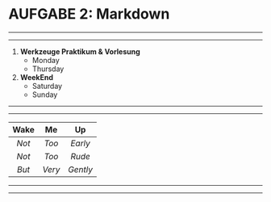 # **AUFGABE 2: Markdown**
------------------------------------
------------------------------------
1. **Werkzeuge Praktikum & Vorlesung**
     * Monday
     * Thursday
2. **WeekEnd**
     * Saturday
     * Sunday

-----------------------------------
-----------------------------------   
| **Wake** | **Me** | **Up** |
|:----:|:--:|:--:|
| *Not* | *Too* | *Early* |
| *Not* | *Too* | *Rude* |
| *But* | *Very* | *Gently* |
-----------------------------------
-----------------------------------
